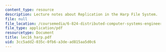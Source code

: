 ```yaml
---
content_type: resource
description: Lecture notes about Replication in the Harp File System.
file: null
file_location: /coursemedia/6-824-distributed-computer-systems-engineering-spring-2006/3cc5add2035c0fb6a3dead815aa5d0c6_lec16_harp.pdf
file_type: application/pdf
resourcetype: Document
title: lec16_harp.pdf
uid: 3cc5add2-035c-0fb6-a3de-ad815aa5d0c6
---
```

